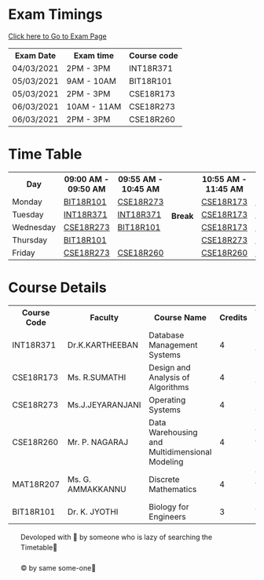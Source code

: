 <!DOCTYPE html>
<html lang="en">

<head>
  <meta charset="UTF-8" />
  <meta name="viewport" content="width=device-width, initial-scale=1.0" />
  <link rel="stylesheet" href="./style.css" />
  <title>CSE-B Class Timing</title>
  <!-- <script defer src="./joinclass.js"></script> -->
  <link rel="shortcut icon" href="favicon.png" />
  <link rel="apple-touch-icon" href="favicon.png" />
  <link rel="apple-touch-icon" sizes="72x72" href="favicon.png" />
  <link rel="apple-touch-icon" sizes="114x114" href="favicon.png" />
  <link rel="apple-touch-icon" sizes="144x144" href="favicon.png" />
</head>

<body>
  <!-- <div class="current-container">
      <h3>00000</h3>
      <h1>CSE-B Current Class</h1>
      <div class="pname">NONE</div>
    </div> -->


  <!-- Added Exam Time table Remove after Exam -->
  <h1>Exam Timings</h1>
  <a href="https://quiz.kalasalingam.ac.in/">Click here to Go to Exam Page</a>
  <div class="table-responsive examtimetable">
    <table>
      <tr>
        <th class="weekFixed">Exam Date</th>
        <th>Exam time</th>
        <th>Course code</th>
      </tr>
      <tr>
        <td class="weekFixed">04/03/2021</td>
        <td>2PM - 3PM</td>
        <td>INT18R371</td>
      </tr>
      <tr>
        <td class="weekFixed">05/03/2021</td>
        <td>9AM - 10AM</td>
        <td>BIT18R101</td>
      </tr>
      <tr>
        <td class="weekFixed">05/03/2021</td>
        <td>2PM - 3PM</td>
        <td>CSE18R173</td>
      </tr>
      <tr>
        <td class="weekFixed">06/03/2021</td>
        <td>10AM - 11AM</td>
        <td>CSE18R273</td>
      </tr>
      <tr>
        <td class="weekFixed">06/03/2021</td>
        <td>2PM - 3PM</td>
        <td>CSE18R260</td>
      </tr>
    </table>
  </div>
  <!-- Till Here -->


  <h1>Time Table</h1>
  <div class="table-responsive">
    <table>
      <tr>
        <th class="weekFixed">Day</th>
        <th>09:00 AM - 09:50 AM</th>
        <th>09:55 AM - 10:45 AM</th>
        <th rowspan="6" style="vertical-align: middle; text-align: center">
          Break
        </th>
        <th>10:55 AM - 11:45 AM</th>
        <th>11:50 PM - 12:40 PM</th>
        <th rowspan="6" style="vertical-align: middle; text-align: center">
          Lunch
        </th>
        <th>01:30 PM - 02:20 PM</th>
        <th>02:20 PM - 03:10 PM</th>
        <th>03:20 PM - 04:10 PM</th>
      </tr>
      <tr>
        <td class="weekFixed">Monday</td>
        <td>
          <a target="_blank" href="//meet.google.com/bie-hjmc-xah?pli=1&authuser=1">BIT18R101</a>
        </td>
        <td>
          <a target="_blank" href="//meet.google.com/wqr-ecgm-awx?pli=1&authuser=1">CSE18R273</a>
        </td>
        <td>
          <a target="_blank" href="//meet.google.com/dev-tgvn-hov?pli=1&authuser=1">CSE18R173</a>
        </td>
        <td>
          <a target="_blank" href="//meet.google.com/pyf-ftxx-cdc?pli=1&authuser=1">CSE18R260</a>
        </td>
        <td>
          <a target="_blank" href="//meet.google.com/pbo-ubqb-zjm?pli=1&authuser=1">MAT18R207</a>
        </td>
        <td>
          <a target="_blank" href="//meet.google.com/wqr-ecgm-awx?pli=1&authuser=1">CSE18R273</a>
        </td>
        <td>
          <a target="_blank" href="//meet.google.com/obf-rgqt-tpt?pli=1&authuser=1">INT18R371</a>
        </td>
      </tr>
      <tr>
        <td class="weekFixed">Tuesday</td>
        <td>
          <a target="_blank" href="//meet.google.com/obf-rgqt-tpt?pli=1&authuser=1">INT18R371</a>
        </td>
        <td>
          <a target="_blank" href="//meet.google.com/obf-rgqt-tpt?pli=1&authuser=1">INT18R371</a>
        </td>
        <td>
          <a target="_blank" href="//meet.google.com/dev-tgvn-hov?pli=1&authuser=1">CSE18R173</a>
        </td>
        <td>
          <a target="_blank" href="//meet.google.com/dev-tgvn-hov?pli=1&authuser=1">CSE18R173</a>
        </td>
        <td>
          <a target="_blank" href="//meet.google.com/wqr-ecgm-awx?pli=1&authuser=1">CSE18R273</a>
        </td>
        <td>
          <a target="_blank" href="//meet.google.com/dev-tgvn-hov?pli=1&authuser=1">CSE18R173</a>
        </td>
        <td>
          <a target="_blank" href="//meet.google.com/pbo-ubqb-zjm?pli=1&authuser=1">MAT18R207</a>
        </td>
      </tr>
      <tr>
        <td class="weekFixed">Wednesday</td>
        <td>
          <a target="_blank" href="//meet.google.com/wqr-ecgm-awx?pli=1&authuser=1">CSE18R273</a>
        </td>
        <td>
          <a target="_blank" href="//meet.google.com/bie-hjmc-xah?pli=1&authuser=1">BIT18R101</a>
        </td>
        <td>
          <a target="_blank" href="//meet.google.com/dev-tgvn-hov?pli=1&authuser=1">CSE18R173</a>
        </td>
        <td>
          <a target="_blank" href="//meet.google.com/pyf-ftxx-cdc?pli=1&authuser=1">CSE18R260</a>
        </td>
        <td></td>
        <td>
          <a target="_blank" href="//meet.google.com/pbo-ubqb-zjm?pli=1&authuser=1">MAT18R207</a>
        </td>
        <td></td>
      </tr>
      <tr>
        <td class="weekFixed">Thursday</td>
        <td>
          <a target="_blank" href="//meet.google.com/bie-hjmc-xah?pli=1&authuser=1">BIT18R101</a>
        </td>
        <td></td>
        <td>
          <a target="_blank" href="//meet.google.com/wqr-ecgm-awx?pli=1&authuser=1">CSE18R273</a>
        </td>
        <td>
          <a target="_blank" href="//meet.google.com/wqr-ecgm-awx?pli=1&authuser=1">CSE18R273</a>
        </td>
        <td>
          <a target="_blank" href="//meet.google.com/dev-tgvn-hov?pli=1&authuser=1">CSE18R173</a>
        </td>
        <td>
          <a target="_blank" href="//meet.google.com/pbo-ubqb-zjm?pli=1&authuser=1">MAT18R207</a>
        </td>
        <td>
          <a target="_blank" href="//meet.google.com/obf-rgqt-tpt?pli=1&authuser=1">INT18R371</a>
        </td>
      </tr>
      <tr>
        <td class="weekFixed">Friday</td>
        <td>
          <a target="_blank" href="//meet.google.com/wqr-ecgm-awx?pli=1&authuser=1">CSE18R273</a>
        </td>
        <td>
          <a target="_blank" href="//meet.google.com/pyf-ftxx-cdc?pli=1&authuser=1">CSE18R260</a>
        </td>
        <td>
          <a target="_blank" href="//meet.google.com/pyf-ftxx-cdc?pli=1&authuser=1">CSE18R260</a>
        </td>
        <td>
          <a target="_blank" href="//meet.google.com/pyf-ftxx-cdc?pli=1&authuser=1">CSE18R260</a>
        </td>
        <td>
          <a target="_blank" href="//meet.google.com/dev-tgvn-hov?pli=1&authuser=1">CSE18R173</a>
        </td>
        <td>
          <a target="_blank" href="//meet.google.com/pbo-ubqb-zjm?pli=1&authuser=1">MAT18R207</a>
        </td>
        <td>
          <a target="_blank" href="//meet.google.com/obf-rgqt-tpt?pli=1&authuser=1">INT18R371</a>
        </td>
      </tr>
    </table>
  </div>


  <h1>Course Details</h1>
  <div class="table-responsive nohoveraction">
    <table>
      <tbody>
        <tr>
          <th class="weekFixed">Course Code</th>
          <th>Faculty</th>
          <th>Course Name</th>
          <th>Credits</th>
          <th>Theory or Practical</th>
        </tr>
        <tr>
          <td class="weekFixed">INT18R371</td>
          <td>Dr.K.KARTHEEBAN</td>
          <td>Database Management Systems</td>
          <td>4</td>
          <td>Integrated Course</td>
        </tr>
        <tr>
          <td class="weekFixed">CSE18R173</td>
          <td>Ms. R.SUMATHI</td>
          <td>Design and Analysis of Algorithms</td>
          <td>4</td>
          <td>Integrated Course</td>
        </tr>
        <tr>
          <td class="weekFixed">CSE18R273</td>
          <td>Ms.J.JEYARANJANI</td>
          <td>Operating Systems</td>
          <td>4</td>
          <td>Integrated Course</td>
        </tr>
        <tr>
          <td class="weekFixed">CSE18R260</td>
          <td>Mr. P. NAGARAJ</td>
          <td>Data Warehousing and Multidimensional Modeling</td>
          <td>4</td>
          <td>Theory with Practical</td>
        </tr>
        <tr>
          <td class="weekFixed">MAT18R207</td>
          <td>Ms. G. AMMAKKANNU</td>
          <td>Discrete Mathematics</td>
          <td>4</td>
          <td>Theory with Practical</td>
        </tr>
        <tr>
          <td class="weekFixed">BIT18R101</td>
          <td>Dr. K. JYOTHI</td>
          <td>Biology for Engineers</td>
          <td>3</td>
          <td>Theory</td>
        </tr>
      </tbody>
    </table>
  </div>
  <p style="width: 90%; line-height: 1.5; margin: 0 auto">
    Devoloped with 🍭 by someone who is lazy of searching the Timetable🤣<br /><br />
    © by same some-one🍷
  </p>
</body>

</html>
